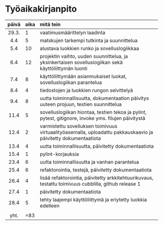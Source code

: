 # Työaikakirjanpito

| päivä | aika | mitä tein  |
| :----:|:-----| :-----|
| 29.3. |   1  | vaatimusmäärittelyn laadinta |
|  4.4  |   5  | matskujen tarkempi tutkinta ja suunnittelua |
|  5.4  |  10  | alustava luokkien runko ja sovelluslogiikkaa |
|  6.4  |  12  | projektin vaihto, uuden suunnittelua, ja yksinkertaisen sovelluslogiikan sekä käyttöliittymän luonti |
|  7.4  |   8  | käyttöliittymään asianmukaiset luokat, sovelluslogiikan parantelua |
|  8.4  |   4  | tiedostojen ja luokkien rungon selvittelyä |
|  9.4  |   8  | uutta toiminnallisuutta, dokumentaation päivitys uuteen projuun, testien suunnittelua |
| 11.4  |   5  | sovelluslogiikan hiontaa, testien tekoa ja pylint, pytest, gitignore, invoke yms. filujen päivitystä |
| 12.4  |   2  | varmistettu sovelluksen toimivuus virtuaalityöasemalla, uploadattu pakkauskaavio ja päivitetty dokumentaatiota |
| 13.4  |   4  | uutta toiminnallisuutta, päivitetty dokumentaatiota |
| 15.4  |   1  | pylint-korjauksia |
| 23.4  |   6  | uutta toiminnallisuutta ja vanhan parantelua |
| 25.4  |   6  | refaktorointia, testejä, päivitetty dokumentaatiota |
| 26.4  |   4  | lisää refaktorointia, päivitetty arkkitehtuurikuvaus, testattu toimivuus cubblilla, github release 1 |
| 27.4  |   1  | päivitetty dokumentaatiota |
| 28.4  |   5  | tehty laajempi käyttöliittymä ja eriytetty luokkia edelleen
|       |      |
|  yht. | =83  |

